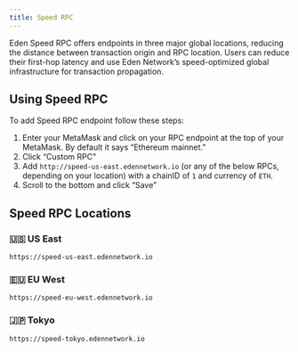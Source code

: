 ```yaml
---
title: Speed RPC
---
```


Eden Speed RPC offers endpoints in three major global locations, reducing the distance between transaction origin and RPC location. Users can reduce their first-hop latency and use Eden Network’s speed-optimized global infrastructure for transaction propagation.


## Using Speed RPC

To add Speed RPC endpoint follow these steps:

1. Enter your MetaMask and click on your RPC endpoint at the top of your MetaMask. By default it says “Ethereum mainnet.”
2. Click “Custom RPC”
3. Add `http://speed-us-east.edennetwork.io` (or any of the below RPCs, depending on your location) with a chainID of `1` and currency of `ETH`.
4. Scroll to the bottom and click “Save”

## Speed RPC Locations

### 🇺🇸 US East

`https://speed-us-east.edennetwork.io`

### 🇪🇺 EU West

`https://speed-eu-west.edennetwork.io`

### 🇯🇵 Tokyo

`https://speed-tokyo.edennetwork.io`

